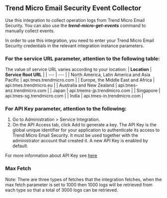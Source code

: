 ## Trend Micro Email Security Event Collector
Use this integration to collect operation logs from Trend Micro Email Security.
You can also use the ***trend-micro-get-events*** command to manually collect events.

In order to use this integration, you need to enter your Trend Micro Email Security credentials in the relevant integration instance parameters.

### For the service URL parameter, attention to the following table:

The value of service URL varies according to your location:
    | **Location** | **Service Root URL** |
    | --- | --- |
    | North America, Latin America and Asia Pacific | api.tmes.trendmicro.com |
    | Europe, the Middle East and Africa | api.tmes.trendmicro.eu |
    | Australia and New Zealand | api.tmes-anz.trendmicro.com |
    | Japan | api.tmems-jp.trendmicro.com |
    | Singapore | api.tmes-sg.trendmicro.com |
    | India | api.tmes-in.trendmicro.com |


### For API Key parameter, attention to the following:

1. Go to Administration > Service Integration.
2. On the API Access tab, click Add to generate a key.
The API Key is the global unique identifier for your application to authenticate its access to Trend Micro Email Security. It must be used together with the administrator account that created it. A new API Key is enabled by default.

For more information about API Key see [here](https://docs.trendmicro.com/en-us/enterprise/trend-micro-email-security-online-help/configuring-administ/service-integration/api-access/obtaining-an-api-key.aspx)



### Max Fetch
Note: There are three types of fetches that the integration fetches, when the max fetch parameter is set to 1000 then 1000 logs will be retrieved from each type so that a total of 3000 logs can be retrieved.


